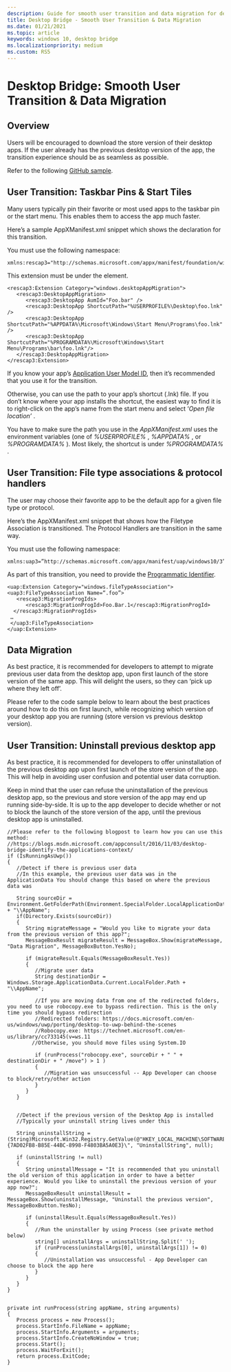```yaml
---
description: Guide for smooth user transition and data migration for desktop bridge apps
title: Desktop Bridge - Smooth User Transition & Data Migration 
ms.date: 01/21/2021
ms.topic: article
keywords: windows 10, desktop bridge
ms.localizationpriority: medium
ms.custom: RS5
---
```


# Desktop Bridge: Smooth User Transition & Data Migration

## Overview

Users will be encouraged to download the store version of their desktop apps. If the user already has the previous desktop version of the app, the transition experience should be as seamless as possible.

Refer to the following [GitHub sample](https://github.com/Microsoft/DesktopBridgeToUWP-Samples/tree/master/Samples/DesktopAppTransition).

## User Transition: Taskbar Pins & Start Tiles

Many users typically pin their favorite or most used apps to the taskbar pin or the start menu. This enables them to access the app much faster.

Here’s a sample AppXManifest.xml snippet which shows the declaration for this transition.

You must use the following namespace:

```
xmlns:rescap3="http://schemas.microsoft.com/appx/manifest/foundation/windows10/restrictedcapabilities/3"
```

This extension must be under the *<Application>* element.

```
<rescap3:Extension Category="windows.desktopAppMigration">
   <rescap3:DesktopAppMigration>
      <rescap3:DesktopApp AumId="Foo.bar" />
      <rescap3:DesktopApp ShortcutPath="%USERPROFILE%\Desktop\foo.lnk" />
      <rescap3:DesktopApp ShortcutPath="%APPDATA%\Microsoft\Windows\Start Menu\Programs\foo.lnk" />
      <rescap3:DesktopApp ShortcutPath="%PROGRAMDATA%\Microsoft\Windows\Start Menu\Programs\bar\foo.lnk"/>
   </rescap3:DesktopAppMigration>
</rescap3:Extension>
```

If you know your app’s [Application User Model ID](https://msdn.microsoft.com/library/windows/desktop/dd378459(v=vs.85).aspx), then it’s recommended that you use it for the transition.

Otherwise, you can use the path to your app’s shortcut (.lnk) file. If you don’t know where your app installs the shortcut, the easiest way to find it is to right-click on the app’s name from the start menu and select ‘*Open file location’* .

You have to make sure the path you use in the *AppXManifest.xml* uses the environment variables (one of *%USERPROFILE%* , *%APPDATA%* , or *%PROGRAMDATA%* ). Most likely, the shortcut is under *%PROGRAMDATA%* .

## User Transition: File type associations & protocol handlers

The user may choose their favorite app to be the default app for a given file type or protocol.

Here’s the AppXManifest.xml snippet that shows how the Filetype Association is transitioned. The Protocol Handlers are transition in the same way.

You must use the following namespace:

```
xmlns:uap3=”http://schemas.microsoft.com/appx/manifest/uap/windows10/3”
```

As part of this transition, you need to provide the [Programmatic Identifier](https://msdn.microsoft.com/library/windows/desktop/cc144152(v=vs.85).aspx).

```
<uap:Extension Category="windows.fileTypeAssociation">
<uap3:FileTypeAssociation Name=“.foo”>
   <rescap3:MigrationProgIds>
      <rescap3:MigrationProgId>Foo.Bar.1</rescap3:MigrationProgId>
  </rescap3:MigrationProgIds>
 …
 </uap3:FileTypeAssociation>
</uap:Extension>
```

## Data Migration

As best practice, it is recommended for developers to attempt to migrate previous user data from the desktop app, upon first launch of the store version of the same app. This will delight the users, so they can ‘pick up where they left off’.

Please refer to the code sample below to learn about the best practices around how to do this on first launch, while recognizing which version of your desktop app you are running (store version vs previous desktop version).

## User Transition: Uninstall previous desktop app

As best practice, it is recommended for developers to offer uninstallation of the previous desktop app upon first launch of the store version of the app. This will help in avoiding user confusion and potential user data corruption.

Keep in mind that the user can refuse the uninstallation of the previous desktop app, so the previous and store version of the app may end up running side-by-side. It is up to the app developer to decide whether or not to block the launch of the store version of the app, until the previous desktop app is uninstalled.

```
//Please refer to the following blogpost to learn how you can use this method:
//https://blogs.msdn.microsoft.com/appconsult/2016/11/03/desktop-bridge-identify-the-applications-context/
if (IsRunningAsUwp())
{
   //Detect if there is previous user data
   //In this example, the previous user data was in the ApplicationData You should change this based on where the previous data was

   String sourceDir = Environment.GetFolderPath(Environment.SpecialFolder.LocalApplicationData) + "\\AppName";
   if(Directory.Exists(sourceDir))
   {
      String migrateMessage = "Would you like to migrate your data from the previous version of this app?";
      MessageBoxResult migrateResult = MessageBox.Show(migrateMessage, "Data Migration", MessageBoxButton.YesNo);

      if (migrateResult.Equals(MessageBoxResult.Yes))
      {
         //Migrate user data
         String destinationDir = Windows.Storage.ApplicationData.Current.LocalFolder.Path + "\\AppName";

         //If you are moving data from one of the redirected folders, you need to use robocopy.exe to bypass redirection. This is the only time you should bypass redirection
         //Redirected folders: https://docs.microsoft.com/en-us/windows/uwp/porting/desktop-to-uwp-behind-the-scenes
         //Robocopy.exe: https://technet.microsoft.com/en-us/library/cc733145(v=ws.11
        //Otherwise, you should move files using System.IO

         if (runProcess("robocopy.exe", sourceDir + " " + destinationDir + " /move") > 1 )
         {
            //Migration was unsuccessful -- App Developer can choose to block/retry/other action
         }
      }
   }


   //Detect if the previous version of the Desktop App is installed
   //Typically your uninstall string lives under this

   String uninstallString = (String)Microsoft.Win32.Registry.GetValue(@"HKEY_LOCAL_MACHINE\SOFTWARE\WOW6432Node\Microsoft\Windows\CurrentVersion\Uninstall\{7AD02FB8-B85E-44BC-8998-F4803BA5A0E3}\", "UninstallString", null);

   if (uninstallString != null)
   {
      String uninstallMessage = "It is recommended that you uninstall the old version of this application in order to have a better experience. Would you like to uninstall the previous version of your app now?";
      MessageBoxResult uninstallResult = MessageBox.Show(uninstallMessage, "Uninstall the previous version", MessageBoxButton.YesNo);

      if (uninstallResult.Equals(MessageBoxResult.Yes))
      {
         //Run the uninstaller by using Process (see private method below)
         string[] uninstallArgs = uninstallString.Split(' ');
         if (runProcess(uninstallArgs[0], uninstallArgs[1]) != 0)
         {
            //Uninstallation was unsuccessful - App Developer can choose to block the app here
         }
      }
   }
}


private int runProcess(string appName, string arguments)
{
   Process process = new Process();
   process.StartInfo.FileName = appName;
   process.StartInfo.Arguments = arguments;
   process.StartInfo.CreateNoWindow = true;
   process.Start();
   process.WaitForExit();
   return process.ExitCode;
}
```
